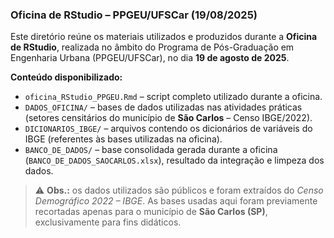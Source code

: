 ### Oficina de RStudio – PPGEU/UFSCar (19/08/2025)

Este diretório reúne os materiais utilizados e produzidos durante a **Oficina de RStudio**, realizada no âmbito do Programa de Pós-Graduação em Engenharia Urbana (PPGEU/UFSCar), no dia **19 de agosto de 2025**.

**Conteúdo disponibilizado:**

- `oficina_RStudio_PPGEU.Rmd` – script completo utilizado durante a oficina.
- `DADOS_OFICINA/` – bases de dados utilizadas nas atividades práticas (setores censitários do município de **São Carlos** – Censo IBGE/2022).
- `DICIONARIOS_IBGE/` – arquivos contendo os dicionários de variáveis do IBGE (referentes às bases utilizadas na oficina).
- `BANCO_DE_DADOS/` – base consolidada gerada durante a oficina (`BANCO_DE_DADOS_SAOCARLOS.xlsx`), resultado da integração e limpeza dos dados.

> ⚠️ **Obs.:** os dados utilizados são públicos e foram extraídos do *Censo Demográfico 2022 – IBGE*. As bases usadas aqui foram previamente recortadas apenas para o município de **São Carlos (SP)**, exclusivamente para fins didáticos.
